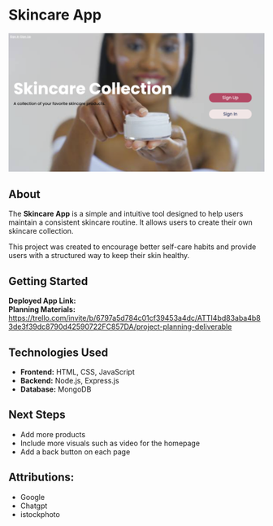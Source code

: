 # Skincare App  

![Skincare App Screenshot](https://github.com/bmwint22/Skincare-Project/blob/main/Skincare%20App%20Screenshot.png?raw=true)  

## About  
The **Skincare App** is a simple and intuitive tool designed to help users maintain a consistent skincare routine. It allows users to create their own skincare collection.  

This project was created to encourage better self-care habits and provide users with a structured way to keep their skin healthy.  

##  Getting Started  
 **Deployed App Link:**   
 **Planning Materials:**  https://trello.com/invite/b/6797a5d784c01cf39453a4dc/ATTI4bd83aba4b83de3f39dc8790d42590722FC857DA/project-planning-deliverable

##  Technologies Used  
- **Frontend:** HTML, CSS, JavaScript  
- **Backend:** Node.js, Express.js  
- **Database:** MongoDB

## Next Steps
- Add more products
- Include more visuals such as video for the homepage
- Add a back button on each page

## Attributions:
- Google
- Chatgpt
- istockphoto
